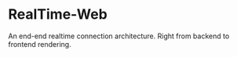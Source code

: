 # RealTime-Web
An end-end realtime connection architecture. Right from backend to frontend rendering.
